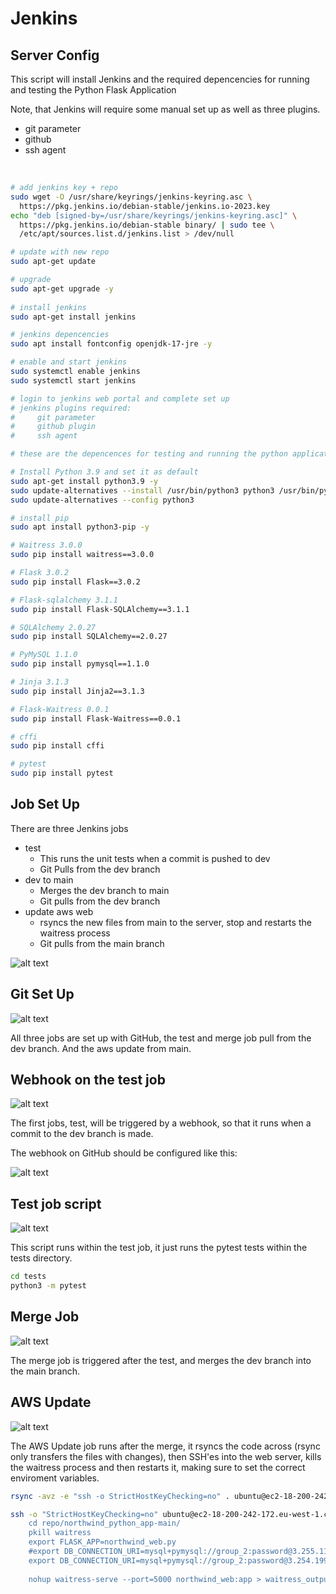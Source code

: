 # Jenkins

## Server Config

This script will install Jenkins and the required depencencies for running and testing the Python Flask Application

Note, that Jenkins will require some manual set up as well as three plugins.
- git parameter
- github
- ssh agent

<br>

```bash
# add jenkins key + repo
sudo wget -O /usr/share/keyrings/jenkins-keyring.asc \
  https://pkg.jenkins.io/debian-stable/jenkins.io-2023.key
echo "deb [signed-by=/usr/share/keyrings/jenkins-keyring.asc]" \
  https://pkg.jenkins.io/debian-stable binary/ | sudo tee \
  /etc/apt/sources.list.d/jenkins.list > /dev/null  

# update with new repo
sudo apt-get update

# upgrade
sudo apt-get upgrade -y
  
# install jenkins
sudo apt-get install jenkins

# jenkins depencencies
sudo apt install fontconfig openjdk-17-jre -y

# enable and start jenkins
sudo systemctl enable jenkins
sudo systemctl start jenkins

# login to jenkins web portal and complete set up
# jenkins plugins required:
#     git parameter
#     github plugin
#     ssh agent

# these are the depencences for testing and running the python application

# Install Python 3.9 and set it as default
sudo apt-get install python3.9 -y
sudo update-alternatives --install /usr/bin/python3 python3 /usr/bin/python3.9 1
sudo update-alternatives --config python3

# install pip
sudo apt install python3-pip -y

# Waitress 3.0.0
sudo pip install waitress==3.0.0

# Flask 3.0.2
sudo pip install Flask==3.0.2

# Flask-sqlalchemy 3.1.1
sudo pip install Flask-SQLAlchemy==3.1.1

# SQLAlchemy 2.0.27
sudo pip install SQLAlchemy==2.0.27

# PyMySQL 1.1.0
sudo pip install pymysql==1.1.0

# Jinja 3.1.3
sudo pip install Jinja2==3.1.3

# Flask-Waitress 0.0.1
sudo pip install Flask-Waitress==0.0.1

# cffi
sudo pip install cffi

# pytest
sudo pip install pytest
```

## Job Set Up
There are three Jenkins jobs

- test
	- This runs the unit tests when a commit is pushed to dev
    - Git Pulls from the dev branch
- dev to main
	- Merges the dev branch to main
    - Git pulls from the dev branch
- update aws web
	- rsyncs the new files from main to the server, stop and restarts the waitress process
    - Git pulls from the main branch

![alt text](img/jenkins_jobs.png)

## Git Set Up

![alt text](img/jenkins_git.png)

All three jobs are set up with GitHub, the test and merge job pull from the dev branch. And the aws update from main.

## Webhook on the test job

![alt text](img/jenkins_webhooks.png)

The first jobs, test, will be triggered by a webhook, so that it runs when a commit to the dev branch is made.

The webhook on GitHub should be configured like this:

![alt text](img/github_webhook.png)

## Test job script

![alt text](img/jenkins_test_script.png)

This script runs within the test job, it just runs the pytest tests within the tests directory.

```bash
cd tests
python3 -m pytest
```

## Merge Job

![alt text](img/jenkins_merge.png)

The merge job is triggered after the test, and merges the dev branch into the main branch.

## AWS Update

![alt text](img/jenkins_aws.png)

The AWS Update job runs after the merge, it rsyncs the code across (rsync only transfers the files with changes), then SSH'es into the web server, kills the waitress process and then restarts it, making sure to set the correct enviroment variables.

```bash
rsync -avz -e "ssh -o StrictHostKeyChecking=no" . ubuntu@ec2-18-200-242-172.eu-west-1.compute.amazonaws.com:~/repo/northwind_python_app-main

ssh -o "StrictHostKeyChecking=no" ubuntu@ec2-18-200-242-172.eu-west-1.compute.amazonaws.com <<EOF
	cd repo/northwind_python_app-main/
    pkill waitress
    export FLASK_APP=northwind_web.py
    #export DB_CONNECTION_URI=mysql+pymysql://group_2:password@3.255.110.130:3306/northwind
    export DB_CONNECTION_URI=mysql+pymysql://group_2:password@3.254.199.133:3306/northwind
    
    nohup waitress-serve --port=5000 northwind_web:app > waitress_output.log 2>&1 &
```
